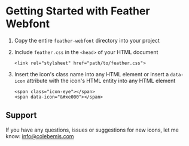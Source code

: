 Getting Started with Feather Webfont
=====

1. Copy the entire `feather-webfont` directory into your project

2. Include `feather.css` in the `<head>` of your HTML document

    ```
    <link rel="stylsheet" href="path/to/feather.css">
    ```

3. Insert the icon's class name into any HTML element or insert a `data-icon` attribute with the icon's HTML entity into any HTML element

    ```
    <span class="icon-eye"></span>
    <span data-icon="&#xe000"></span>
    ```

Support
-----

If you have any questions, issues or suggestions for new icons, let me know: [info@colebemis.com](mailto:info@colebemis.com)

